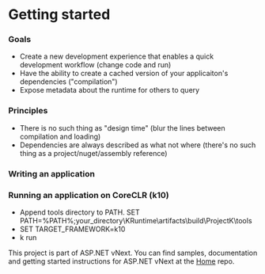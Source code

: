 # Getting started

### Goals
- Create a new development experience that enables a quick development workflow (change code and run)
- Have the ability to create a cached version of your applicaiton's dependencies ("compilation")
- Expose metadata about the runtime for others to query

### Principles
- There is no such thing as "design time" (blur the lines between compilation and loading)
- Dependencies are always described as what not where (there's no such thing as a project/nuget/assembly reference)

### Writing an application

### Running an application on CoreCLR (k10)
- Append tools directory to PATH. SET PATH=%PATH%;your_directory\KRuntime\artifacts\build\ProjectK\tools
- SET TARGET_FRAMEWORK=k10
- k run

This project is part of ASP.NET vNext. You can find samples, documentation and getting started instructions for ASP.NET vNext at the [Home](https://github.com/aspnet/home) repo.

